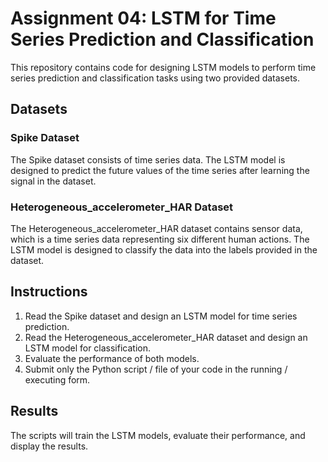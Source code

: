 # Assignment 04: LSTM for Time Series Prediction and Classification

This repository contains code for designing LSTM models to perform time series prediction and classification tasks using two provided datasets.

## Datasets

### Spike Dataset
The Spike dataset consists of time series data. The LSTM model is designed to predict the future values of the time series after learning the signal in the dataset.

### Heterogeneous_accelerometer_HAR Dataset
The Heterogeneous_accelerometer_HAR dataset contains sensor data, which is a time series data representing six different human actions. The LSTM model is designed to classify the data into the labels provided in the dataset.

## Instructions

1. Read the Spike dataset and design an LSTM model for time series prediction.
2. Read the Heterogeneous_accelerometer_HAR dataset and design an LSTM model for classification.
3. Evaluate the performance of both models.
4. Submit only the Python script / file of your code in the running / executing form.

## Results
The scripts will train the LSTM models, evaluate their performance, and display the results.

